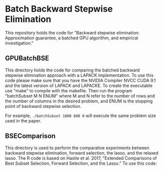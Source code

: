 # Batch Backward Stepwise Elimination

This repository holds the code for "Backward stepwise elimination: Approximation guarantee, a batched GPU algorithm, and empirical investigation."

## GPUBatchBSE

This directory holds the code for comparing the batched backward stepwise elimination approach with a LAPACK implementation. To use this code please make sure that you have the NVIDIA Compiler NVCC CUDA 9.1 and the latest version of LAPACK and LAPACKE. 
To create the executable use "make" to compile with the makefile. Then run the program "batchSubset M N ENUM" where M and N refer to the number of rows and the number of columns in the desired problem, and ENUM is the stopping point of backward stepwise selection.

For example, `./batchSubset 1000 600 0` will execute the same problem size used in the paper.

## BSEComparison

This directory is used to perform the comparative experiments between backward stepwise elimination, forward selection, the lasso, and the relaxed lasso. The R code is based on Hastie et al. 2017, "Extended Comparisons of Best Subset Selection, Forward Selection, and the Lasso." 
To use this code:
